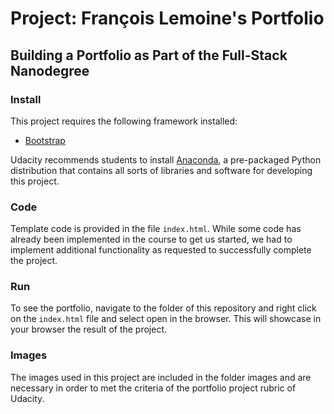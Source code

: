 # Project: François Lemoine's Portfolio
## Building a Portfolio as Part of the Full-Stack Nanodegree
### Install

This project requires the following framework installed:

- [Bootstrap](http://getbootstrap.com/)

Udacity recommends students to install [Anaconda](https://www.continuum.io/downloads), a pre-packaged Python distribution that contains all sorts of libraries and software for developing this project. 

### Code

Template code is provided in the file `index.html`. While some code has already been implemented in the course to get us started, we had to implement additional functionality as requested to successfully complete the project.

### Run

To see the portfolio, navigate to the folder of this repository and right click on the `index.html` file and select open in the browser. This will showcase in your browser the result of the project. 

### Images

The images used in this project are included in the folder images and are necessary in order to met the criteria of the portfolio project rubric of Udacity. 
